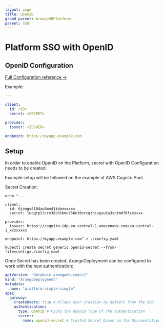```yaml
---
layout: page
title: OpenID
grand_parent: ArangoDBPlatform
parent: SSO
---
```


# Platform SSO with OpenID

## OpenID Configuration

[Full Configuration reference ->](./api/ArangoPlatform.V1Beta1.Authentication.OpenID.md)

Example:

```yaml
---

client:
  id: <ID>
  secret: <SECRET>

provider:
  issuer: <ISSUER>

endpoint: https://myapp.example.com
```

## Setup

In order to enable OpenID on the Platform, secret with OpenID Configuration needs to be created.

Example setup will be followed on the example of AWS Cognito Pool.

Secret Creation:

```shell
echo "---

client:
  id: 6jomgv6104au8mm41idunxxxxx
  secret: 1uqqtp2tcrm38b31bmu756n30nrcqthisgauba3sntmm76fxxxxxx

provider:
  issuer: https://cognito-idp.eu-central-1.amazonaws.com/eu-central-1_xxxxxxxx

endpoint: https://myapp.example.com" > ./config.yaml

kubectl create secret generic openid-secret --from-file=config=./config.yaml
```

Once Secret has been created, ArangoDeployment can be configured to work with the new authentication:

```yaml
apiVersion: "database.arangodb.com/v1"
kind: "ArangoDeployment"
metadata:
  name: "platform-simple-single"
spec:
  gateway:
    createUsers: true # Allows user creation by default from the SSO
    authentication:
      type: OpenID # Picks the OpenID Type of the authentication
      secret:
        name: openid-secret # Created Secret based on the Documentation
```